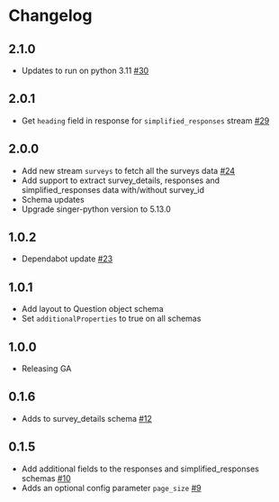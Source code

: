 # Changelog

## 2.1.0
  * Updates to run on python 3.11 [#30](https://github.com/singer-io/tap-surveymonkey/pull/30)

## 2.0.1
  * Get `heading` field in response for `simplified_responses` stream [#29](https://github.com/singer-io/tap-surveymonkey/pull/29)

## 2.0.0
  * Add new stream `surveys` to fetch all the surveys data [#24](https://github.com/singer-io/tap-surveymonkey/pull/24)
  * Add support to extract survey_details, responses and simplified_responses data with/without survey_id
  * Schema updates
  * Upgrade singer-python version to 5.13.0

## 1.0.2
  * Dependabot update [#23](https://github.com/singer-io/tap-surveymonkey/pull/23)

## 1.0.1
  * Add layout to Question object schema
  * Set `additionalProperties` to true on all schemas

## 1.0.0
  * Releasing GA

## 0.1.6
  * Adds to survey_details schema [#12](https://github.com/singer-io/tap-surveymonkey/pull/12)

## 0.1.5
  * Add additional fields to the responses and simplified_responses schemas [#10](https://github.com/singer-io/tap-surveymonkey/pull/10)
  * Adds an optional config parameter `page_size` [#9](https://github.com/singer-io/tap-surveymonkey/pull/9)